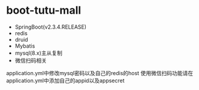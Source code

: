 # boot-tutu-mall

- SpringBoot(v2.3.4.RELEASE)
- redis
- druid
- Mybatis
- mysql(8.x)主从复制
- 微信扫码相关

application.yml中修改mysql密码以及自己的redis的host
使用微信扫码功能请在 application.yml中添加自己的appid以及appsecret